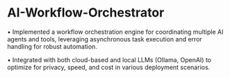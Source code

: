 # AI-Workflow-Orchestrator
• Implemented a workflow orchestration engine for coordinating multiple AI agents and tools, leveraging asynchronous task execution and error handling for robust automation.

• Integrated with both cloud-based and local LLMs (Ollama, OpenAI) to optimize for privacy, speed, and cost in various deployment scenarios.
